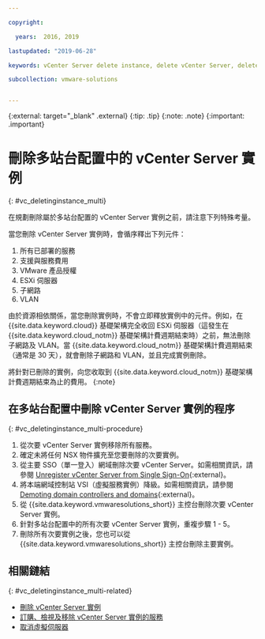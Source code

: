 ```yaml
---

copyright:

  years:  2016, 2019

lastupdated: "2019-06-28"

keywords: vCenter Server delete instance, delete vCenter Server, delete multi-site

subcollection: vmware-solutions


---
```


{:external: target="_blank" .external}
{:tip: .tip}
{:note: .note}
{:important: .important}

# 刪除多站台配置中的 vCenter Server 實例
{: #vc_deletinginstance_multi}

在規劃刪除屬於多站台配置的 vCenter Server 實例之前，請注意下列特殊考量。

當您刪除 vCenter Server 實例時，會循序釋出下列元件：
1. 所有已部署的服務
2. 支援與服務費用
3. VMware 產品授權
4. ESXi 伺服器
5. 子網路
6. VLAN

由於資源相依關係，當您刪除實例時，不會立即釋放實例中的元件。例如，在 {{site.data.keyword.cloud}} 基礎架構完全收回 ESXi 伺服器（這發生在 {{site.data.keyword.cloud_notm}} 基礎架構計費週期結束時）之前，無法刪除子網路及 VLAN。當 {{site.data.keyword.cloud_notm}} 基礎架構計費週期結束（通常是 30 天），就會刪除子網路和 VLAN，並且完成實例刪除。

將針對已刪除的實例，向您收取到 {{site.data.keyword.cloud_notm}} 基礎架構計費週期結束為止的費用。
{:note}

## 在多站台配置中刪除 vCenter Server 實例的程序
{: #vc_deletinginstance_multi-procedure}

1. 從次要 vCenter Server 實例移除所有服務。
2. 確定未將任何 NSX 物件擴充至您要刪除的次要實例。
3. 從主要 SSO（單一登入）網域刪除次要 vCenter Server。如需相關資訊，請參閱 [Unregister vCenter Server from Single Sign-On](https://kb.vmware.com/s/article/2106736){:external}。
4. 將本端網域控制站 VSI（虛擬服務實例）降級。如需相關資訊，請參閱 [Demoting domain controllers and domains](https://docs.microsoft.com/en-us/windows-server/identity/ad-ds/deploy/demoting-domain-controllers-and-domains--level-200-){:external}。
5. 從 {{site.data.keyword.vmwaresolutions_short}} 主控台刪除次要 vCenter Server 實例。
6. 針對多站台配置中的所有次要 vCenter Server 實例，重複步驟 1 - 5。
7. 刪除所有次要實例之後，您也可以從 {{site.data.keyword.vmwaresolutions_short}} 主控台刪除主要實例。

## 相關鏈結
{: #vc_deletinginstance_multi-related}

* [刪除 vCenter Server 實例](/docs/services/vmwaresolutions/vcenter?topic=vmware-solutions-vc_deletinginstance)
* [訂購、檢視及移除 vCenter Server 實例的服務](/docs/services/vmwaresolutions/vcenter?topic=vmware-solutions-vc_addingremovingservices)
* [取消虛擬伺服器](/docs/vsi?topic=virtual-servers-managing-virtual-servers#cancel)
